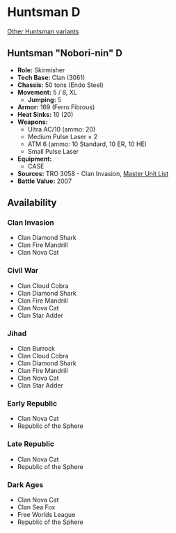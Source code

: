 # Huntsman D

[Other Huntsman variants](../huntsman.md)

## Huntsman "Nobori-nin" D
- **Role:** Skirmisher
- **Tech Base:** Clan (3061)
- **Chassis:** 50 tons (Endo Steel)
- **Movement:** 5 / 8, XL
  - **Jumping:** 5
- **Armor:** 169 (Ferro Fibrous)
- **Heat Sinks:** 10 (20)
- **Weapons:**
  - Ultra AC/10 (ammo: 20)
  - Medium Pulse Laser × 2
  - ATM 6 (ammo: 10 Standard, 10 ER, 10 HE)
  - Small Pulse Laser
- **Equipment:**
  - CASE
- **Sources:** TRO 3058 - Clan Invasion, [Master Unit List](http://masterunitlist.info/Unit/Details/2292/nobori-nin-huntsman-d)
- **Battle Value:** 2007

## Availability

### Clan Invasion
- Clan Diamond Shark
- Clan Fire Mandrill
- Clan Nova Cat

### Civil War
- Clan Cloud Cobra
- Clan Diamond Shark
- Clan Fire Mandrill
- Clan Nova Cat
- Clan Star Adder

### Jihad
- Clan Burrock
- Clan Cloud Cobra
- Clan Diamond Shark
- Clan Fire Mandrill
- Clan Nova Cat
- Clan Star Adder

### Early Republic
- Clan Nova Cat
- Republic of the Sphere

### Late Republic
- Clan Nova Cat
- Republic of the Sphere

### Dark Ages
- Clan Nova Cat
- Clan Sea Fox
- Free Worlds League
- Republic of the Sphere


